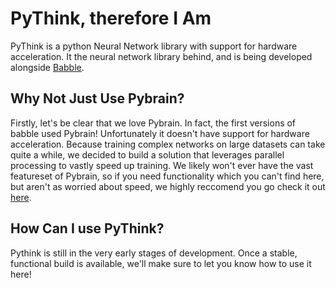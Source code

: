 # PyThink, therefore I Am

PyThink is a python Neural Network library with support for hardware acceleration. It the neural network library behind, and is being developed alongside [Babble](https://github.com/sl/babble).

## Why Not Just Use Pybrain?

Firstly, let's be clear that we love Pybrain. In fact, the first versions of babble used Pybrain! Unfortunately it doesn't have support for hardware acceleration. Because training complex networks on large datasets can take quite a while, we decided to build a solution that leverages parallel processing to vastly speed up training. We likely won't ever have the vast featureset of Pybrain, so if you need functionality which you can't find here, but aren't as worried about speed, we highly reccomend you go check it out [here](http://pybrain.org/).

## How Can I use PyThink?

Pythink is still in the very early stages of development. Once a stable, functional build is available, we'll make sure to let you know how to use it here!

